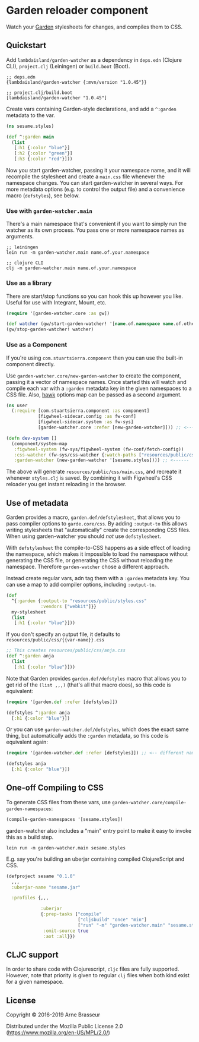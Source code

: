 # Garden reloader component

Watch your [Garden](https://github.com/noprompt/garden) stylesheets for changes,
and compiles them to CSS.

## Quickstart

Add `lambdaisland/garden-watcher` as a dependency in `deps.edn` (Clojure CLI),
`project.clj` (Leiningen) or `build.boot` (Boot).

```
;; deps.edn
{lambdaisland/garden-watcher {:mvn/version "1.0.45"}}

;; project.clj/build.boot
[lambdaisland/garden-watcher "1.0.45"]
```

Create vars containing Garden-style declarations, and add a `^:garden` metadata
to the var.

``` clojure
(ns sesame.styles)

(def ^:garden main
  (list
   [:h1 {:color "blue"}]
   [:h2 {:color "green"}]
   [:h3 {:color "red"}]))
```

Now you start garden-watcher, passing it your namespace name, and it will
recompile the stylesheet and create a `main.css` file whenever the namespace
changes. You can start garden-watcher in several ways. For more metadata options
(e.g. to control the output file) and a convenience macro (`defstyles`), see
below.

### Use with `garden-watcher.main`

There's a main namespace that's convenient if you want to simply run the watcher
as its own process. You pass one or more namespace names as arguments.

```
;; leiningen
lein run -m garden-watcher.main name.of.your.namespace

;; clojure CLI
clj -m garden-watcher.main name.of.your.namespace
```

### Use as a library

There are start/stop functions so you can hook this up however you like. Useful
for use with Integrant, Mount, etc.

``` clojure
(require '[garden-watcher.core :as gw])

(def watcher (gw/start-garden-watcher! '[name.of.namespace name.of.other.namespace]))
(gw/stop-garden-watcher! watcher)
```

### Use as a Component

If you're using `com.stuartsierra.component` then you can use the built-in
component directly.

Use `garden-watcher.core/new-garden-watcher` to create the component, passing it
a vector of namespace names. Once started this will watch and compile each var
with a `:garden` metadata key in the given namespaces to a CSS file.
Also, [hawk](https://github.com/wkf/hawk) options map can be passed as a second argument.

``` clojure
(ns user
  (:require [com.stuartsierra.component :as component]
            [figwheel-sidecar.config :as fw-conf]
            [figwheel-sidecar.system :as fw-sys]
            [garden-watcher.core :refer [new-garden-watcher]])) ;; <------

(defn dev-system []
  (component/system-map
   :figwheel-system (fw-sys/figwheel-system (fw-conf/fetch-config))
   :css-watcher (fw-sys/css-watcher {:watch-paths ["resources/public/css"]})
   :garden-watcher (new-garden-watcher '[sesame.styles]))) ;; <------
```

The above will generate `resources/public/css/main.css`, and recreate it
whenever `styles.clj` is saved. By combining it with Figwheel's CSS reloader you
get instant reloading in the browser.

## Use of metadata

Garden provides a macro, `garden.def/defstylesheet`, that allows you to pass
compiler options to `garde.core/css`. By adding `:output-to` this allows writing
stylesheets that "automatically" create the corresponding CSS files. When using
garden-watcher you should *not* use `defstylesheet`.

With `defstylesheet` the compile-to-CSS happens as a side effect of loading the
namespace, which makes it impossible to load the namespace without generating
the CSS file, or generating the CSS without reloading the namespace. Therefore
`garden-watcher` chose a different approach.

Instead create regular vars, adn tag them with a `:garden` metadata key. You can
use a map to add compiler options, including `:output-to`.

``` clojure
(def
  ^{:garden {:output-to "resources/public/styles.css"
             :vendors ["webkit"]}}
  my-stylesheet
  (list
   [:h1 {:color "blue"}]))
```

If you don't specify an output file, it defaults to `resources/public/css/{{var-name}}.css`

``` clojure
;; This creates resources/public/css/anja.css
(def ^:garden anja
  (list
   [:h1 {:color "blue"}]))
```

Note that Garden provides `garden.def/defstyles` macro that allows you to get
rid of the `(list ,,,)` (that's all that macro does), so this code is equivalent:

``` clojure
(require '[garden.def :refer [defstyles]])

(defstyles ^:garden anja
  [:h1 {:color "blue"}])
```

Or you can use `garden-watcher.def/defstyles`, which does the exact same thing,
but automatically adds the `:garden` metadata, so this code is equivalent again:

``` clojure
(require '[garden-watcher.def :refer [defstyles]]) ;; <-- different namespace

(defstyles anja
  [:h1 {:color "blue"}])
```

## One-off Compiling to CSS

To generate CSS files from these vars, use
`garden-watcher.core/compile-garden-namespaces`:

``` clojure
(compile-garden-namespaces '[sesame.styles])
```

garden-watcher also includes a "main" entry point to make it easy to invoke
this as a build step.

```
lein run -m garden-watcher.main sesame.styles
```

E.g. say you're building an uberjar containing compiled ClojureScript and CSS.

``` clojure
(defproject sesame "0.1.0"
  ,,,
  :uberjar-name "sesame.jar"

  :profiles {,,,

             :uberjar
             {:prep-tasks ["compile"
                           ["cljsbuild" "once" "min"]
                           ["run" "-m" "garden-watcher.main" "sesame.styles"]]
              :omit-source true
              :aot :all}})
```

## CLJC support

In order to share code with Clojurescript, `cljc` files are fully supported.
However, note that priority is given to regular `clj` files when both kind
exist for a given namespace.

## License

Copyright © 2016-2019 Arne Brasseur

Distributed under the Mozilla Public License 2.0 (https://www.mozilla.org/en-US/MPL/2.0/)
